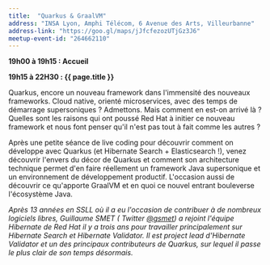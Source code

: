 ```yaml
---
title:  "Quarkus & GraalVM"
address: "INSA Lyon, Amphi Télécom, 6 Avenue des Arts, Villeurbanne"
address-link: "https://goo.gl/maps/jJfcfezozUTjGz3J6"
meetup-event-id: "264662110"
---
```


**19h00 à 19h15 : Accueil**

**19h15 à 22H30 : {{ page.title }}**

Quarkus, encore un nouveau framework dans l'immensité des nouveaux frameworks. 
Cloud native, orienté microservices, avec des temps de démarrage supersoniques ? 
Admettons. 
Mais comment en est-on arrivé là ? 
Quelles sont les raisons qui ont poussé Red Hat à initier ce nouveau framework et nous font penser qu'il n'est pas tout à fait comme les autres ?

Après une petite séance de live coding pour découvrir comment on développe avec Quarkus (et Hibernate Search + Elasticsearch !), 
venez découvrir l'envers du décor de Quarkus et comment son architecture technique permet d'en faire réellement un framework Java supersonique et un environnement de développement productif. 
L'occasion aussi de découvrir ce qu'apporte GraalVM et en quoi ce nouvel entrant bouleverse l'écosystème Java.

*Après 13 années en SSLL où il a eu l'occasion de contribuer à de nombreux logiciels libres, 
Guillaume SMET ( <i class="fab fa-twitter"></i><span class="d-sm-none"> Twitter</span> [@gsmet](http://twitter.com/gsmet_)) 
a rejoint l'équipe Hibernate de Red Hat il y a trois ans pour travailler principalement sur Hibernate Search et Hibernate Validator. 
Il est project lead d'Hibernate Validator et un des principaux contributeurs de Quarkus, sur lequel il passe le plus clair de son temps désormais.*